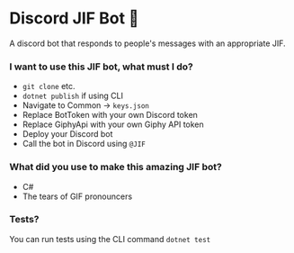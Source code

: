 # Discord JIF Bot 🎉

A discord bot that responds to people's messages with an appropriate JIF.

### I want to use this JIF bot, what must I do?

* `git clone` etc.
* `dotnet publish` if using CLI
* Navigate to Common -> `keys.json`
* Replace BotToken with your own Discord token
* Replace GiphyApi with your own Giphy API token
* Deploy your Discord bot
* Call the bot in Discord using `@JIF`

### What did you use to make this amazing JIF bot?

* C#
* The tears of GIF pronouncers

### Tests?
You can run tests using the CLI command `dotnet test`
